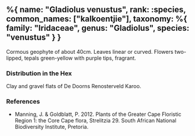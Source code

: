 %{
    name: "Gladiolus venustus",
    rank: :species,
    common_names: ["kalkoentjie"],
    taxonomy: %{
        family: "Iridaceae",
        genus: "Gladiolus",
        species: "venustus"
    }
}
---
Cormous geophyte of about 40cm. Leaves linear or curved. Flowers two-lipped, tepals green-yellow
with purple tips, fragrant.

<!-- read more -->

### Distribution in the Hex

Clay and gravel flats of De Doorns Renosterveld Karoo.

### References

* Manning, J. & Goldblatt, P. 2012. Plants of the Greater Cape Floristic Region 1: the Core Cape flora, Strelitzia 29. South African National Biodiversity Institute, Pretoria.
